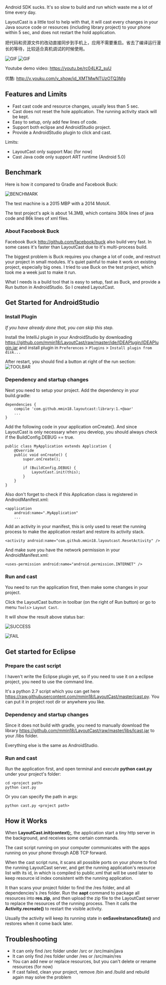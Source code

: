 Android SDK sucks. It's so slow to build and run which waste me a lot of time every day.

LayoutCast is a little tool to help with that, it will cast every changes in your Java source code or resources (including library project) to your phone within 5 sec, and does not restart the hold application.

把代码和资源文件的改动直接同步到手机上，应用不需要重启。省去了编译运行漫长的等待，比较适合真机调试的时候使用。

![GIF](images/cast_res.gif)
![GIF](images/cast_code.gif)

Youtube demo video: <https://youtu.be/rc04LK2_suU>

优酷: <http://v.youku.com/v_show/id_XMTMwNTUzOTQ3Mg>

## Features and Limits

- Fast cast code and resource changes, usually less than 5 sec.
- Cast does not reset the hole application. The running activity stack will be kept.
- Easy to setup, only add few lines of code.
- Support both eclipse and AndroidStudio project.
- Provide a AndroidStudio plugin to click and cast.

Limits:

- LayoutCast only support Mac (for now)
- Cast Java code only support ART runtime (Android 5.0)

## Benchmark

Here is how it compared to Gradle and Facebook Buck:

![BENCHMARK](images/benchmark1.png)

The test machine is a 2015 MBP with a 2014 MotoX.

The test project's apk is about 14.3MB, which contains 380k lines of java code and 86k lines of xml files.

### About Facebook Buck

Facebook Buck <http://github.com/facebook/buck> also build very fast. In some cases it's faster than LayoutCast due to it's multi-process build.

The biggest problem is Buck requires you change a lot of code, and restruct your project in small modules. It's quiet painful to make it work on existing project, especially big ones. I tried to use Buck on the test project, which took me a week just to make it run.

What I needs is a build tool that is easy to setup, fast as Buck, and provide a Run button in AndroidStudio. So I created LayoutCast.

## Get Started for AndroidStudio

### Install Plugin

*If you have already done that, you can skip this step.*

Install the IntelliJ plugin in your AndroidStudio by downloading <https://github.com/mmin18/LayoutCast/raw/master/ide/IDEAPlugin/IDEAPlugin.jar> and install plugin in `Preferences` > `Plugins` > `Install plugin from disk...`

After restart, you should find a button at right of the run section: ![TOOLBAR](images/sc_toolbar.png)

### Dependency and startup changes

Next you need to setup your project. Add the dependency in your build.gradle:

	dependencies {
		compile 'com.github.mmin18.layoutcast:library:1.+@aar'
		...
	}

Add the following code in your application onCreate(). And since LayoutCast is only necessary when you develop, you should always check if the BuildConfig.DEBUG == true.

	public class MyApplication extends Application {
		@Override
		public void onCreate() {
			super.onCreate();

			if (BuildConfig.DEBUG) {
				LayoutCast.init(this);
			}
		}
	}

Also don't forget to check if this Application class is registered in AndroidManifest.xml:

    <application
        android:name=".MyApplication"
		...

Add an activity in your manifest, this is only used to reset the running process to make the application restart and restore its activity stack.

	<activity android:name="com.github.mmin18.layoutcast.ResetActivity" />

And make sure you have the network permission in your AndroidManifest.xml:

    <uses-permission android:name="android.permission.INTERNET" />

### Run and cast

You need to run the application first, then make some changes in your project.

Click the LayoutCast button in toolbar (on the right of Run button) or go to menu `Tools`> `Layout Cast`.

It will show the result above status bar:

![SUCCESS](images/sc_success.png)

![FAIL](images/sc_fail.png)

## Get started for Eclipse

### Prepare the cast script

I haven't write the Eclipse plugin yet, so if you need to use it on a eclipse project, you need to use the command line.

It's a python 2.7 script which you can get here <https://raw.githubusercontent.com/mmin18/LayoutCast/master/cast.py>. You can put it in project root dir or anywhere you like.

### Dependency and startup changes

Since it does not build with gradle, you need to manually download the library <https://github.com/mmin18/LayoutCast/raw/master/libs/lcast.jar> to your /libs folder.

Everything else is the same as AndroidStudio.

### Run and cast

Run the application first, and open terminal and execute **python cast.py** under your project's folder:

	cd <project path>
	python cast.py

Or you can specify the path in args:

	python cast.py <project path>

## How it Works

When **LayoutCast.init(context);**, the application start a tiny http server in the background, and receives some certain commands.

The cast script running on your computer communicates with the apps running on your phone through ADB TCP forward.

When the cast script runs, it scans all possible ports on your phone to find the running LayoutCast server, and get the running application's resource list with its id, in which is compiled to public.xml that will be used later to keep resource id index consistent with the running application.

It than scans your project folder to find the /res folder, and all dependencies's /res folder. Run the **aapt** command to package all resources into **res.zip**, and then upload the zip file to the LayoutCast server to replace the resources of the running process. Then it calls the **Activity.recreate()** to restart the visible activity.

Usually the activity will keep its running state in **onSaveInstanceState()** and restores when it come back later.

## Troubleshooting

- It can only find /src folder under <project>/src or <project>/src/main/java
- It can only find /res folder under <project>/res or <project>/src/main/res
- You can add new or replace resources, but you can't delete or rename resources (for now)
- If cast failed, clean your project, remove /bin and /build and rebuild again may solve the problem
